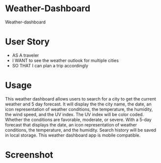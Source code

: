 # Weather-Dashboard
Weather-dashboard
# User Story 
- AS A traveler
- I WANT to see the weather outlook for multiple cities
- SO THAT I can plan a trip accordingly

# Usage
This weather dashboard allows users to search for a city to get the current weather and 5 day forecast.
It will display the the city name, the date, an icon representation of weather conditions, the temperature, the humidity, the wind speed, and the UV index.
The UV index will be color coded. Whether the conditions are favorable, moderate, or severe.
With a 5-day forecast that displays the date, an icon representation of weather conditions, the temperature, and the humidity.
Search history will be saved in local storage.
This weather dashboard app is mobile compatible.

# Screenshot